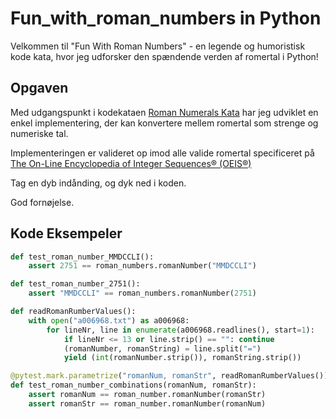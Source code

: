 # Fun_with_roman_numbers in Python

Velkommen til "Fun With Roman Numbers" - en legende og humoristisk kode kata, hvor jeg udforsker den spændende verden af romertal i Python!

## Opgaven

Med udgangspunkt i kodekataen [Roman Numerals Kata](https://codingdojo.org/kata/RomanNumerals) har jeg udviklet en enkel implementering, der kan konvertere mellem romertal som strenge og numeriske tal.

Implementeringen er valideret op imod alle valide romertal specificeret på [The On-Line Encyclopedia of Integer Sequences® (OEIS®)](https://oeis.org/A006968/a006968.txt)

Tag en dyb indånding, og dyk ned i koden.

God fornøjelse. 

## Kode Eksempeler
```python
def test_roman_number_MMDCCLI():
    assert 2751 == roman_numbers.romanNumber("MMDCCLI")

def test_roman_number_2751():
    assert "MMDCCLI" == roman_numbers.romanNumber(2751)

def readRomanRumberValues():
    with open("a006968.txt") as a006968:
        for lineNr, line in enumerate(a006968.readlines(), start=1):
            if lineNr <= 13 or line.strip() == "": continue
            (romanNumber, romanString) = line.split("=")
            yield (int(romanNumber.strip()), romanString.strip())

@pytest.mark.parametrize("romanNum, romanStr", readRomanRumberValues())
def test_roman_number_combinations(romanNum, romanStr):
    assert romanNum == roman_number.romanNumber(romanStr)
    assert romanStr == roman_number.romanNumber(romanNum)
    
